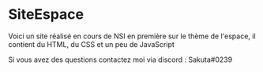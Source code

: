 # SiteEspace
Voici un site réalisé en cours de NSI en première sur le thème de l'espace, il contient du HTML, du CSS et un peu de JavaScript


Si vous avez des questions contactez moi via discord : Sakuta#0239
